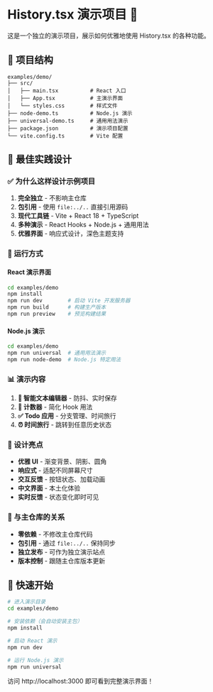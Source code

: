 # History.tsx 演示项目 🚀

这是一个独立的演示项目，展示如何优雅地使用 History.tsx 的各种功能。

## 📁 项目结构

```
examples/demo/
├── src/
│   ├── main.tsx          # React 入口
│   ├── App.tsx           # 主演示界面
│   └── styles.css        # 样式文件
├── node-demo.ts          # Node.js 演示
├── universal-demo.ts     # 通用用法演示
├── package.json          # 演示项目配置
└── vite.config.ts        # Vite 配置
```

## 🎯 最佳实践设计

### ✅ 为什么这样设计示例项目

1. **完全独立** - 不影响主仓库
2. **包引用** - 使用 `file:../..` 直接引用源码
3. **现代工具链** - Vite + React 18 + TypeScript
4. **多种演示** - React Hooks + Node.js + 通用用法
5. **优雅界面** - 响应式设计，深色主题支持

### 🔧 运行方式

#### React 演示界面
```bash
cd examples/demo
npm install
npm run dev        # 启动 Vite 开发服务器
npm run build      # 构建生产版本
npm run preview    # 预览构建结果
```

#### Node.js 演示
```bash
cd examples/demo
npm run universal  # 通用用法演示
npm run node-demo  # Node.js 特定用法
```

### 📊 演示内容

1. **📝 智能文本编辑器** - 防抖、实时保存
2. **🔢 计数器** - 简化 Hook 用法
3. **✅ Todo 应用** - 分支管理、时间旅行
4. **⏰ 时间旅行** - 跳转到任意历史状态

### 🎨 设计亮点

- **优雅 UI** - 渐变背景、阴影、圆角
- **响应式** - 适配不同屏幕尺寸
- **交互反馈** - 按钮状态、加载动画
- **中文界面** - 本土化体验
- **实时反馈** - 状态变化即时可见

### 🔗 与主仓库的关系

- **零依赖** - 不修改主仓库代码
- **包引用** - 通过 `file:../..` 保持同步
- **独立发布** - 可作为独立演示站点
- **版本控制** - 跟随主仓库版本更新

## 🚀 快速开始

```bash
# 进入演示目录
cd examples/demo

# 安装依赖（会自动安装主包）
npm install

# 启动 React 演示
npm run dev

# 运行 Node.js 演示
npm run universal
```

访问 http://localhost:3000 即可看到完整演示界面！